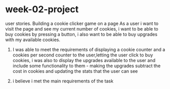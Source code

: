 # week-02-project
user stories.
Building a cookie clicker game on a page
As a user i want to visit the page and see my current number of cookies, i want to be able to buy cookies by pressing a button, i also want to be able to buy upgrades with my available cookies.


1) I was able to meet the requirements of displaying a cookie counter and a cookies per second counter to the user,letting the user click to buy cookies, i was also to display the upgrades available to the user and include some functionality to them - making the upgrades subtract the cost in cookies and updating the stats that the user can see

2) i believe i met the main requirements of the task

